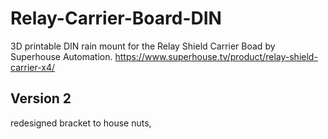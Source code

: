 # Relay-Carrier-Board-DIN
3D printable DIN rain mount for the Relay Shield Carrier Boad by Superhouse Automation.
https://www.superhouse.tv/product/relay-shield-carrier-x4/


## Version 2 
redesigned bracket to house nuts, 

